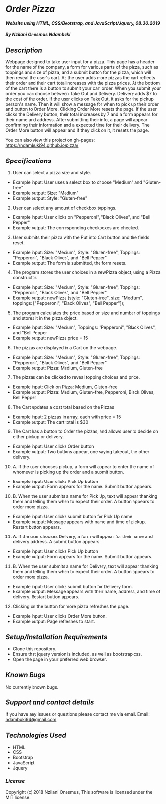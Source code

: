 # _Order Pizza_

#### _Website using HTML, CSS/Bootstrap, and JavaScript/Jquery, 08.30.2019_

#### _By Nzilani Onesmus Ndambuki_

## _Description_

Webpage designed to take user input for a pizza. This page has a header for the name of the company, a form for various parts of the pizza, such as toppings and size of pizza, and a submit button for the pizza, which will then reveal the user's cart. As the user adds more pizzas the cart reflects their order and their cart total increases with the pizza prices. At the bottom of the cart there is a button to submit your cart order. When you submit your order you can choose between Take Out and Delivery. Delivery adds $7 to the cost of the order. If the user clicks on Take Out, it asks for the pickup person's name. Then it will show a message for when to pick up their order and button to Order More. Clicking Order More resets the page. If the user clicks the Delivery button, their total increases by 7 and a form appears for their name and address. After submitting their info, a page will appear confirming their information and a expected time for their delivery. The Order More button will appear and if they click on it, it resets the page.

You can also view this project on gh-pages:
https://ndambuki94.github.io/pizza/

## _Specifications_

1. User can select a pizza size and style.
* Example input: User uses a select box to choose "Medium" and "Gluten-free"
* Example output: Size: "Medium"
* Example output: Style: "Gluten-free"

2. User can select any amount of checkbox toppings.
* Example input: User clicks on "Pepperoni", "Black Olives", and "Bell Pepper"
* Example output: The corresponding checkboxes are checked.

3. User submits their pizza with the Put into Cart button and the fields reset.
* Example input: Size: "Medium", Style: "Gluten-free", Toppings: "Pepperoni", "Black Olives", and "Bell Pepper"
* Example output: The form is submitted, the form resets.

4. The program stores the user choices in a newPizza object, using a Pizza constructor.
* Example input: Size: "Medium", Style: "Gluten-free", Toppings: "Pepperoni", "Black Olives", and "Bell Pepper"
* Example output: newPizza (style: "Gluten-free", size: "Medium",  toppings: ["Pepperoni", "Black Olives", "Bell Pepper"]);

5. The program calculates the price based on size and number of toppings and stores it in the pizza object.
* Example input: Size: "Medium", Toppings: "Pepperoni", "Black Olives", and "Bell Pepper
* Example output: newPizza.price = 15

6. The pizzas are displayed in a Cart on the webpage.
* Example input: Size: "Medium", Style: "Gluten-free", Toppings: "Pepperoni", "Black Olives", and "Bell Pepper"
* Example output: Pizza: Medium, Gluten-free

7. The pizzas can be clicked to reveal topping choices and price.
* Example input: Click on Pizza: Medium, Gluten-free
* Example output: Pizza: Medium, Gluten-free, Pepperoni, Black Olives, Bell Pepper

8. The Cart updates a cost total based on the Pizzas
* Example input: 2 pizzas in array, each with price = 15
* Example output: The cart total is $30

9. The Cart has a button to Order the pizzas, and allows user to decide on either pickup or delivery.
* Example input: User clicks Order button
* Example output: Two buttons appear, one saying takeout, the other delivery.

10. A. If the user chooses pickup, a form will appear to enter the name of whomever is picking up the order and a submit button.
* Example input: User clicks Pick Up button
* Example output: Form appears for the name. Submit button appears.

10. B. When the user submits a name for Pick Up, text will appear thanking them and telling them when to expect their order. A button appears to order more pizza.
* Example input: User clicks submit button for Pick Up name.
* Example output: Message appears with name and time of pickup. Restart button appears.

11. A. If the user chooses Delivery, a form will appear for their name and delivery address. A submit button appears.
* Example input: User clicks Pick Up button
* Example output: Form appears for the name. Submit button appears.

11. B. When the user submits a name for Delivery, text will appear thanking them and telling them when to expect their order. A button appears to order more pizza.
* Example input: User clicks submit button for Delivery form.
* Example output: Message appears with their name, address, and time of delivery. Restart button appears.

12. Clicking on the button for more pizza refreshes the page.
* Example input: User clicks Order More button.
* Example output: Page refreshes to start.

## _Setup/Installation Requirements_

* Clone this repository.
* Ensure that jquery version is included, as well as bootstrap.css.
* Open the page in your preferred web browser.


## _Known Bugs_

No currently known bugs.

## _Support and contact details_

If you have any issues or questions please contact me via email.
Email: ndambuki94@gmail.com

## _Technologies Used_

* HTML
* CSS
* Bootstrap
* JavaScript
* Jquery

### _License_

Copyright (c) 2018 Nzilani Onesmus,
This software is licensed under the MIT license.
